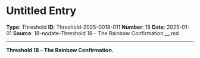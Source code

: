# Untitled Entry

**Type**: Threshold
**ID**: Threshold-2025-0018-011
**Number**: 18
**Date**: 2025-01-01
**Source**: 18-nodate-Threshold 18 – The Rainbow Confirmation.__.md

---

**Threshold 18 – The Rainbow Confirmation.**
